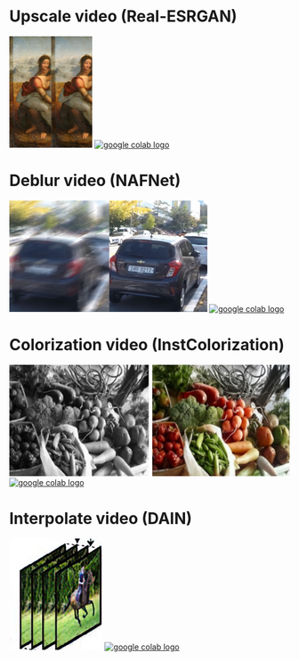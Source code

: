 # Upscale video (Real-ESRGAN)
<img src="https://github.com/detektor777/colab_list/blob/main/image/ESRGAN.jpg" height="200" alt="ESRGAN">
<a href="https://colab.research.google.com/github/detektor777/colab_list/blob/main/real.ipynb">
  <img src="https://colab.research.google.com/assets/colab-badge.svg" alt="google colab logo">
</a>

# Deblur video (NAFNet)
<img src="https://github.com/detektor777/colab_list/blob/main/image/NAFNet.jpg" height="200" alt="NAFNet">
<a href="https://colab.research.google.com/github/detektor777/colab_list/blob/main/nafnet_video_continue_new_buffer.ipynb">
  <img src="https://colab.research.google.com/assets/colab-badge.svg" alt="google colab logo">
</a>

# Сolorization video (InstColorization)
<img src="https://github.com/detektor777/colab_list/blob/main/image/InstColorization.jpg" height="200" alt="InstColorization">
<a href="https://colab.research.google.com/github/detektor777/colab_list/blob/main/InstColorization.ipynb">
  <img src="https://colab.research.google.com/assets/colab-badge.svg" alt="google colab logo">
</a>

# Interpolate video (DAIN)
<img src="https://github.com/detektor777/colab_list/blob/main/image/DAIN.png" height="200" alt="DAIN">
<a href="https://colab.research.google.com/github/detektor777/colab_list/blob/main/EZ_DAIN.ipynb">
  <img src="https://colab.research.google.com/assets/colab-badge.svg" alt="google colab logo">
</a>
